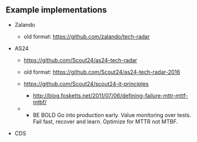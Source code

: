 ## Example implementations
- Zalando

  - old format: https://github.com/zalando/tech-radar
  
- AS24
  - https://github.com/Scout24/as24-tech-radar
  - old format: https://github.com/Scout24/as24-tech-radar-2016
  - https://github.com/Scout24/scout24-it-principles
    - http://blog.fosketts.net/2011/07/06/defining-failure-mttr-mttf-mtbf/
    
  - - BE BOLD
Go into production early. Value monitoring over tests. Fail fast, recover and learn. Optimize for MTTR not MTBF.

- CDS 

